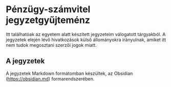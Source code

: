 # Pénzügy-számvitel jegyzetgyűjteménz

Itt találhatóak az egyetem alatt készített jegyzeteim válogatott tárgyakból.
A jegyzetek elején lévő hivatkozások külső állományokra irányulnak, amiket itt nem tudok megosztani szerzői jogok miatt.

## A jegyzetek

A jegyzetek Markdown formátomban készültek, az Obsidian (https://obsidian.md) formarendszerében.
